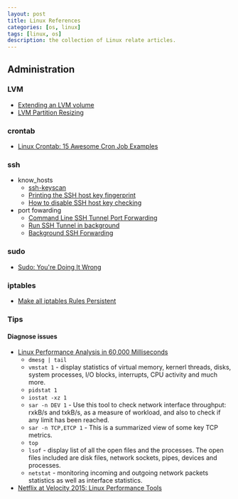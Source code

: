 ```yaml
---
layout: post
title: Linux References
categories: [os, linux]
tags: [linux, os]
description: the collection of Linux relate articles.
---
```


## Administration

### LVM

* [Extending an LVM volume](https://www.turnkeylinux.org/blog/extending-lvm)
* [LVM Partition Resizing](http://www.linuxquestions.org/questions/fedora-35/lvm-partition-resizing-666683/)

### crontab

* [Linux Crontab: 15 Awesome Cron Job Examples](http://www.thegeekstuff.com/2009/06/15-practical-crontab-examples/)

### ssh

* know_hosts
  * [ssh-keyscan](http://linux.about.com/library/cmd/blcmdl1_ssh-keyscan.htm)
  * [Printing the SSH host key fingerprint](http://root42.blogspot.com/2009/12/printing-ssh-host-key-fingerprint.html)
  * [How to disable SSH host key checking](http://linuxcommando.blogspot.com/2008/10/how-to-disable-ssh-host-key-checking.html)
* port fowarding
  * [Command Line SSH Tunnel Port Forwarding](http://www.laurencegellert.com/2011/01/command-line-ssh-tunnel-port-forwarding/)
  * [Run SSH Tunnel in background](http://notepad2.blogspot.com/2012/11/run-ssh-tunnel-in-background.html)
  * [Background SSH Forwarding](http://www.greenend.org.uk/rjk/sshfwd/)

### sudo

* [Sudo: You're Doing It Wrong](http://www.bsdcan.org/2014/schedule/attachments/283_2014-04-29%20sudo%20tutorial%20-%20bsdcan%202014.pdf)

### iptables

* [Make all iptables Rules Persistent](http://docs.mongodb.org/manual/tutorial/configure-linux-iptables-firewall/)

### Tips

#### Diagnose issues

* [Linux Performance Analysis in 60,000 Milliseconds](http://techblog.netflix.com/2015/11/linux-performance-analysis-in-60s.html)
  * `dmesg | tail`
  * `vmstat 1` - display statistics of virtual memory, kernerl threads, disks, system processes, I/O blocks, interrupts, CPU activity and much more.
  * `pidstat 1`
  * `iostat -xz 1`
  * `sar -n DEV 1` - Use this tool to check network interface throughput: rxkB/s and txkB/s, as a measure of workload, and also to check if any limit has been reached. 
  * `sar -n TCP,ETCP 1` - This is a summarized view of some key TCP metrics.
  * `top`
  * `lsof` - display list of all the open files and the processes. The open files included are disk files, network sockets, pipes, devices and processes.
  * `netstat` - monitoring incoming and outgoing network packets statistics as well as interface statistics. 
* [Netflix at Velocity 2015: Linux Performance Tools](http://techblog.netflix.com/2015/08/netflix-at-velocity-2015-linux.html)
